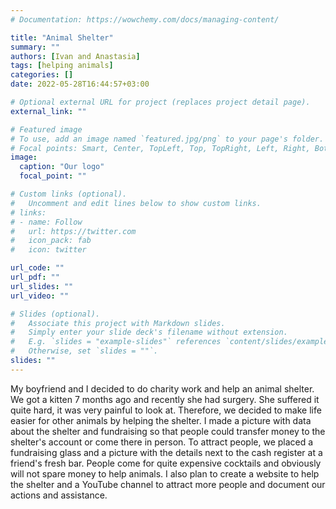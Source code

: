 ```yaml
---
# Documentation: https://wowchemy.com/docs/managing-content/

title: "Animal Shelter"
summary: ""
authors: [Ivan and Anastasia]
tags: [helping animals]
categories: []
date: 2022-05-28T16:44:57+03:00

# Optional external URL for project (replaces project detail page).
external_link: ""

# Featured image
# To use, add an image named `featured.jpg/png` to your page's folder.
# Focal points: Smart, Center, TopLeft, Top, TopRight, Left, Right, BottomLeft, Bottom, BottomRight.
image:
  caption: "Our logo"
  focal_point: ""

# Custom links (optional).
#   Uncomment and edit lines below to show custom links.
# links:
# - name: Follow
#   url: https://twitter.com
#   icon_pack: fab
#   icon: twitter

url_code: ""
url_pdf: ""
url_slides: ""
url_video: ""

# Slides (optional).
#   Associate this project with Markdown slides.
#   Simply enter your slide deck's filename without extension.
#   E.g. `slides = "example-slides"` references `content/slides/example-slides.md`.
#   Otherwise, set `slides = ""`.
slides: ""
---
```


My boyfriend and I decided to do charity work and help an animal shelter. We got a kitten 7 months ago and recently she had surgery. She suffered it quite hard, it was very painful to look at. Therefore, we decided to make life easier for other animals by helping the shelter.
I made a picture with data about the shelter and fundraising so that people could transfer money to the shelter's account or come there in person. To attract people, we placed a fundraising glass and a picture with the details next to the cash register at a friend's fresh bar. People come for quite expensive cocktails and obviously will not spare money to help animals. I also plan to create a website to help the shelter and a YouTube channel to attract more people and document our actions and assistance.
